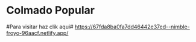 # Colmado Popular #

#Para visitar haz clik aqui# https://67fda8ba0fa7dd46442e37ed--nimble-froyo-96aacf.netlify.app/

